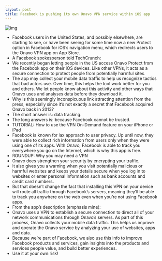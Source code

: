 ```yaml
---
layout: post
title: Facebook is pushing its own Onavo VPN service within iOS app
---
```

![img](http://media.idownloadblog.com/wp-content/uploads/2018/02/Facebook-Onavo-1.png)
* Facebook users in the United States, and possibly elsewhere, are starting to see, or have been seeing for some time now a new Protect option in Facebook for iOS’s navigation menu, which redirects users to the Onavo VPN app on App Store.
* A Facebook spokesperson told TechCrunch:
* We recently began letting people in the US access Onavo Protect from the Facebook app on their iOS devices. Like other VPNs, it acts as a secure connection to protect people from potentially harmful sites.
* The app may collect your mobile data traffic to help us recognize tactics that bad actors use. Over time, this helps the tool work better for you and others. We let people know about this activity and other ways that Onavo uses and analyses data before they download it.
* Why is this seemingly inconspicuous link attracting attention from the press, especially since it’s not exactly a secret that Facebook acquired Onavo back in 2013?
* The short answer is: data tracking.
* The long answers is: because Facebook cannot be trusted.
* TUTORIAL: How to use the VPN On-Demand feature on your iPhone or iPad
* Facebook is known for lax approach to user privacy. Up until now, they were able to collect rich information from users only when they were using one of its apps. With Onavo, Facebook is able to track you everywhere you go on the Internet, which is why this app is free.
* ROUNDUP: Why you may need a VPN
* Onavo does strengthen your security by encrypting your traffic.
* It also gives you a warning when you visit potentially malicious or harmful websites and keeps your details secure when you log in to websites or enter personal information such as bank accounts and credit card numbers.
* But that doesn’t change the fact that installing this VPN on your device will route all traffic through Facebook’s servers, meaning they’ll be able to track you anywhere on the web even when you’re not using Facebook apps.
* From the app’s description (emphasis mine):
* Onavo uses a VPN to establish a secure connection to direct all of your network communications through Onavo’s servers. As part of this process, Onavo collects your mobile data traffic. This helps us improve and operate the Onavo service by analyzing your use of websites, apps and data.
* Because we’re part of Facebook, we also use this info to improve Facebook products and services, gain insights into the products and services people value, and build better experiences.
* Use it at your own risk!

